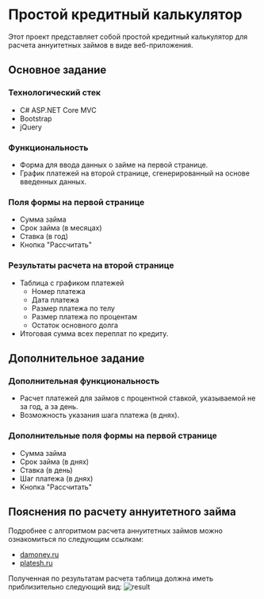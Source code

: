 # Простой кредитный калькулятор

Этот проект представляет собой простой кредитный калькулятор для расчета аннуитетных займов в виде веб-приложения.

## Основное задание

### Технологический стек
- C# ASP.NET Core MVC
- Bootstrap
- jQuery

### Функциональность
- Форма для ввода данных о займе на первой странице.
- График платежей на второй странице, сгенерированный на основе введенных данных.

### Поля формы на первой странице
- Сумма займа
- Срок займа (в месяцах)
- Ставка (в год)
- Кнопка "Рассчитать"

### Результаты расчета на второй странице
- Таблица с графиком платежей
    - Номер платежа
    - Дата платежа
    - Размер платежа по телу
    - Размер платежа по процентам
    - Остаток основного долга
- Итоговая сумма всех переплат по кредиту.

## Дополнительное задание

### Дополнительная функциональность
- Расчет платежей для займов с процентной ставкой, указываемой не за год, а за день.
- Возможность указания шага платежа (в днях).

### Дополнительные поля формы на первой странице
- Сумма займа
- Срок займа (в днях)
- Ставка (в день)
- Шаг платежа (в днях)
- Кнопка "Рассчитать"

## Пояснения по расчету аннуитетного займа

Подробнее с алгоритмом расчета аннуитетных займов можно ознакомиться по следующим ссылкам:
- [damoney.ru](http://damoney.ru/bank/38_formula_annuitet.php)
- [platesh.ru](http://www.platesh.ru/annuitetnie-plateshi/)

Полученная по результатам расчета таблица должна иметь приблизительно следующий вид:
![result](https://github.com/nelogeek/atlas-task/assets/71896690/ddb7835d-450a-44f5-bb5d-c934a945c1e7)


